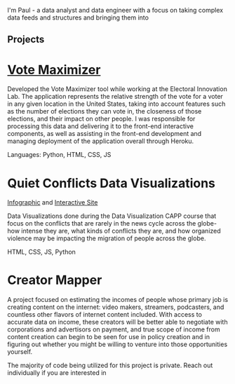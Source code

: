 I'm Paul - a data analyst and data engineer with a focus on taking complex data feeds and structures and bringing them into 


## Projects

# [Vote Maximizer](https://votemaximizer.org/)

Developed the Vote Maximizer tool while working at the Electoral Innovation Lab. The application represents the relative strength of the vote for a voter in any given location in the United States, taking into account features such as the number of elections they can vote in, the closeness of those elections, and their impact on other people. I was responsible for processing this data and delivering it to the front-end interactive components, as well as assisting in the front-end development and managing deployment of the application overall through Heroku.

Languages: Python, HTML, CSS, JS

# Quiet Conflicts Data Visualizations

[Infographic](https://github.com/PJSuoc/quiet-conflicts/blob/main/static_final/static_final.pdf) and [Interactive Site](https://pjsuoc.github.io/conflict-migration/)

Data Visualizations done during the Data Visualization CAPP course that focus on the conflicts that are rarely in the news cycle across the globe- how intense they are, what kinds of conflicts they are, and how organized violence may be impacting the migration of people across the globe.

HTML, CSS, JS, Python 

# Creator Mapper

A project focused on estimating the incomes of people whose primary job is creating content on the internet: video makers, streamers, podcasters, and countless other flavors of internet content included. With access to accurate data on income, these creators will be better able to negotiate with corporations and advertisors on payment, and true scope of income from content creation can begin to be seen for use in policy creation and in figuring out whether you might be willing to venture into those opportunities yourself.

The majority of code being utilized for this project is private. Reach out individually if you are interested in 
